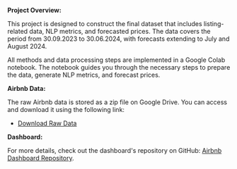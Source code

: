**Project Overview:**

This project is designed to construct the final dataset that includes listing-related data, NLP metrics, and forecasted prices. The data covers the period from 30.09.2023 to 30.06.2024, with forecasts extending to July and August 2024.

All methods and data processing steps are implemented in a Google Colab notebook. The notebook guides you through the necessary steps to prepare the data, generate NLP metrics, and forecast prices.

**Airbnb Data:**

The raw Airbnb data is stored as a zip file on Google Drive. You can access and download it using the following link:

- [Download Raw Data](https://drive.google.com/file/d/1FYLxvyuQGvVyf2VijEfeRxFw3G16RAXT/view?usp=drive_link)

**Dashboard:**

For more details, check out the dashboard's repository on GitHub: [Airbnb Dashboard Repository](https://github.com/airbnbdashboard/airbnb_dashboard).
